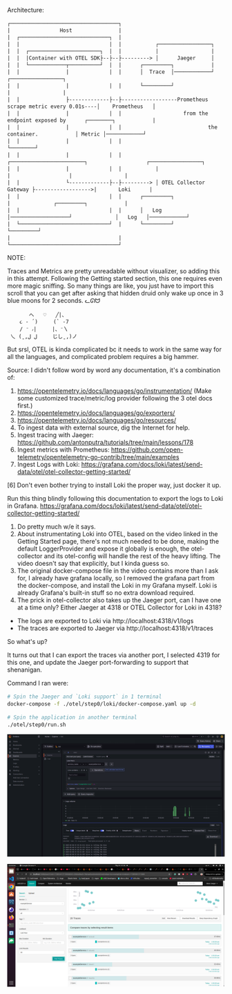 <!-- QUESTION: is my architecture correct? The application container pointing to OTEL Collector gateway part  -->

Architecture:
```
┌───────────────────────────────────┐
|                Host               |
|  ┌─────────────────────────────┐  |
|  |                             |  |           ┌─────────────────┐
|  |  ┌───────────────────────┐  |  |           |                 |
|  |  |Container with OTEL SDK├--├--├---------> │      Jaeger     │
|  |  └────────────┬──────────┘  |  |      ┌─────────┐            |
|  |               |             |  |      │  Trace  │────────────┘                            ┌─────────────────┐
|  |               |             |  |      └─────────┘                                         |                 |
|  |               ├-------------├--├------------------Prometheus scrape metric every 0.01s----│    Prometheus   │
|  |               |             |  |                    from the endpoint exposed by      ┌────────┐            |
|  |               |             |  |                            the container.            │ Metric │────────────┘
|  |               |             |  |                                                      └────────┘
|  |               |             |  |           ┌────────────────────────┐                   ┌─────────────────┐
|  |               |             |  |           |                        |                   |                 |
|  |               └-------------├--├---------> │ OTEL Collector Gateway ├------------------>|       Loki      |
|  |                             |  |      ┌─────────┐                   |              ┌─────────┐            |
|  |                             |  |      │   Log   │───────────────────┘              │   Log   │────────────┘
|  └─────────────────────────────┘  |      └─────────┘                                  └─────────┘
|                                   |
└───────────────────────────────────┘
```

NOTE:

Traces and Metrics are pretty unreadable without visualizer, so adding this in this attempt. Following the Getting started section, this one requires even more magic sniffing. So many things are like, you just have to import this scroll that you can get after asking that hidden druid only wake up once in 3 blue moons for 2 seconds. ᓚᘏᗢ
```
       へ   ♡   ╱|、
    ૮ - ՛)     (` -7
    / ⁻ ៸|     |、⁻〵
 乀 (ˍ,ل ل     じしˍ,)ノ
```

But srsl, OTEL is kinda complicated bc it needs to work in the same way for all the languages, and complicated problem requires a big hammer.

Source: I didn't follow word by word any documentation, it's a combination of:
1. https://opentelemetry.io/docs/languages/go/instrumentation/ (Make some customized trace/metric/log provider following the 3 otel docs first.)
2. https://opentelemetry.io/docs/languages/go/exporters/
3. https://opentelemetry.io/docs/languages/go/resources/
4. To ingest data with external source, dig the Internet for help.
5. Ingest tracing with Jaeger: https://github.com/antonputra/tutorials/tree/main/lessons/178
6. Ingest metrics with Prometheus: https://github.com/open-telemetry/opentelemetry-go-contrib/tree/main/examples
7. Ingest Logs with Loki: https://grafana.com/docs/loki/latest/send-data/otel/otel-collector-getting-started/

[6] Don't even bother trying to install Loki the proper way, just docker it up.

Run this thing blindly following this documentation to export the logs to Loki in Grafana.
https://grafana.com/docs/loki/latest/send-data/otel/otel-collector-getting-started/
1. Do pretty much w/e it says.
2. About instrumentating Loki into OTEL, based on the video linked in the Getting Started page, there's not much needed to be done, making the default LoggerProvider and expose it globally is enough, the otel-collector and its otel-config will handle the rest of the heavy lifting. The video doesn't say that explicitly, but I kinda guess so.
3. The original docker-compose file in the video contains more than I ask for, I already have grafana locally, so I removed the grafana part from the docker-compose, and install the Loki in my Grafana myself. Loki is already Grafana's built-in stuff so no extra download required.
4. The prick in otel-collector also takes up the Jaeger port, can I have one at a time only? Either Jaeger at 4318 or OTEL Collector for Loki in 4318?
- The logs are exported to Loki via http://localhost:4318/v1/logs
- The traces are exported to Jaeger via http://localhost:4318/v1/traces

So what's up?

It turns out that I can export the traces via another port, I selected 4319 for this one, and update the Jaeger port-forwarding to support that shenanigan.

Command I ran were:
```bash
# Spin the Jaeger and `Loki support` in 1 terminal
docker-compose -f ./otel/step0/loki/docker-compose.yaml up -d
```

```bash
# Spin the application in another terminal
./otel/step0/run.sh
```

![Jaeger and Loki working well together](./Screenshot%20from%202025-02-08%2001-57-56.png?raw=true)

![Jaeger and Loki working well together](./Screenshot%20from%202025-02-08%2001-58-05.png?raw=true)
